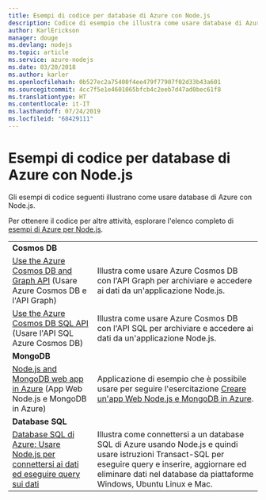 ```yaml
---
title: Esempi di codice per database di Azure con Node.js
description: Codice di esempio che illustra come usare database di Azure con Node.js.
author: KarlErickson
manager: douge
ms.devlang: nodejs
ms.topic: article
ms.service: azure-nodejs
ms.date: 03/20/2018
ms.author: karler
ms.openlocfilehash: 0b527ec2a75400f4ee479f77907f02d33b43a601
ms.sourcegitcommit: 4cc7f5e1e4601065bfcb4c2eeb7d47ad0bec61f8
ms.translationtype: HT
ms.contentlocale: it-IT
ms.lasthandoff: 07/24/2019
ms.locfileid: "68429111"
---
```

# <a name="azure-databases-with-nodejs-code-samples"></a>Esempi di codice per database di Azure con Node.js

Gli esempi di codice seguenti illustrano come usare database di Azure con Node.js.

Per ottenere il codice per altre attività, esplorare l'elenco completo di [esempi di Azure per Node.js](https://azure.microsoft.com/resources/samples/?term=nodejs).

| | |
|---|---|
| **Cosmos DB** ||
| [Use the Azure Cosmos DB and Graph API](https://azure.microsoft.com/resources/samples/azure-cosmos-db-graph-nodejs-getting-started/) (Usare Azure Cosmos DB e l'API Graph) | Illustra come usare Azure Cosmos DB con l'API Graph per archiviare e accedere ai dati da un'applicazione Node.js. |
| [Use the Azure Cosmos DB SQL API](https://azure.microsoft.com/resources/samples/azure-cosmos-db-documentdb-nodejs-getting-started/) (Usare l'API SQL Azure Cosmos DB) | Illustra come usare Azure Cosmos DB con l'API SQL per archiviare e accedere ai dati da un'applicazione Node.js. |
| **MongoDB** ||
| [Node.js and MongoDB web app in Azure](https://azure.microsoft.com/resources/samples/meanjs/) (App Web Node.js e MongoDB in Azure) | Applicazione di esempio che è possibile usare per seguire l'esercitazione [Creare un'app Web Node.js e MongoDB in Azure](/azure/app-service-web/app-service-web-tutorial-nodejs-mongodb-app?toc=/azure/javascript/toc.json&bc=/azure/javascript/breadcrumb/toc.json). |
| **Database SQL** ||
| [Database SQL di Azure: Usare Node.js per connettersi ai dati ed eseguire query sui dati](/azure/sql-database/sql-database-connect-query-nodejs?toc=/azure/javascript/toc.json&bc=/azure/javascript/breadcrumb/toc.json) | Illustra come connettersi a un database SQL di Azure usando Node.js e quindi usare istruzioni Transact-SQL per eseguire query e inserire, aggiornare ed eliminare dati nel database da piattaforme Windows, Ubuntu Linux e Mac. |
